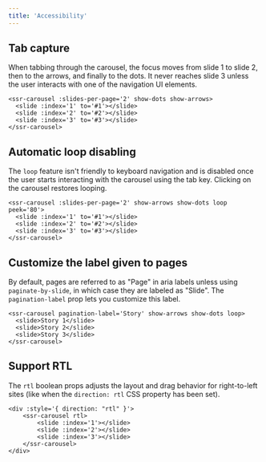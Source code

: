 ```yaml
---
title: 'Accessibility'
---
```


## Tab capture

When tabbing through the carousel, the focus moves from slide 1 to slide 2, then to the arrows, and finally to the dots.  It never reaches slide 3 unless the user interacts with one of the navigation UI elements.

<demos-accessibility-tab-capture></demos-accessibility-tab-capture>

```vue
<ssr-carousel :slides-per-page='2' show-dots show-arrows>
  <slide :index='1' to='#1'></slide>
  <slide :index='2' to='#2'></slide>
  <slide :index='3' to='#3'></slide>
</ssr-carousel>
```

## Automatic loop disabling

The `loop` feature isn't friendly to keyboard navigation and is disabled once the user starts interacting with the carousel using the tab key.  Clicking on the carousel restores looping.

<demos-accessibility-loop-disabling></demos-accessibility-loop-disabling>

```vue
<ssr-carousel :slides-per-page='2' show-arrows show-dots loop peek='80'>
  <slide :index='1' to='#1'></slide>
  <slide :index='2' to='#2'></slide>
  <slide :index='3' to='#3'></slide>
</ssr-carousel>
```

## Customize the label given to pages

By default, pages are referred to as "Page" in aria labels unless using `paginate-by-slide`, in which case they are labeled as "Slide".  The `pagination-label` prop lets you customize this label.

<demos-accessibility-pagination-label></demos-accessibility-pagination-label>

```vue
<ssr-carousel pagination-label='Story' show-arrows show-dots loop>
  <slide>Story 1</slide>
  <slide>Story 2</slide>
  <slide>Story 3</slide>
</ssr-carousel>
```

## Support RTL

The `rtl` boolean props adjusts the layout and drag behavior for right-to-left sites (like when the `direction: rtl` CSS property has been set).

<demos-accessibility-rtl></demos-accessibility-rtl>

```vue
<div :style='{ direction: "rtl" }'>
	<ssr-carousel rtl>
		<slide :index='1'></slide>
		<slide :index='2'></slide>
		<slide :index='3'></slide>
	</ssr-carousel>
</div>
```
